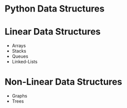 # Python Data Structures

# Linear Data Structures
- Arrays
- Stacks
- Queues
- Linked-Lists

# Non-Linear Data Structures
- Graphs
- Trees
